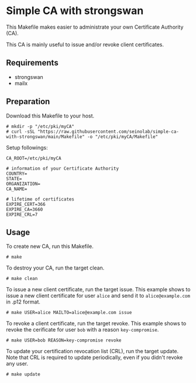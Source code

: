 # Simple CA with strongswan

This Makefile makes easier to administrate your own Certificate Authority (CA).

This CA is mainly useful to issue and/or revoke client certificates. 

## Requirements

* strongswan
* mailx

## Preparation

Download this Makefile to your host.

```
# mkdir -p "/etc/pki/myCA"
# curl -sSL "https://raw.githubusercontent.com/seinolab/simple-ca-with-strongswan/main/Makefile" -o "/etc/pki/myCA/Makefile"
```

Setup followings:

```
CA_ROOT=/etc/pki/myCA

# information of your Certificate Authority
COUNTRY=
STATE=
ORGANIZATION=
CA_NAME=

# lifetime of certificates
EXPIRE_CERT=366
EXPIRE_CA=3660
EXPIRE_CRL=7
```

## Usage

To create new CA, run this Makefile.

```
# make
```

To destroy your CA, run the target clean.

```
# make clean
```

To issue a new client certificate, run the target issue. This example shows to issue a new client certificate for user `alice` and send it to `alice@example.com` in .p12 format.

```
# make USER=alice MAILTO=alice@example.com issue
```

To revoke a client certificate, run the target revoke.  This example shows to revoke the cerificate for user `bob` with a reason `key-compromise`.

```
# make USER=bob REASON=key-compromise revoke
```

To update your certification revocation list (CRL), run the target update.  Note that CRL is required to update periodically, even if you didn't revoke any user.

```
# make update
```

